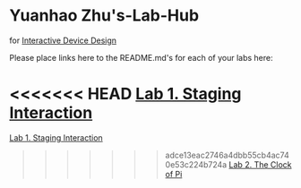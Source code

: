# Yuanhao Zhu's-Lab-Hub
for [Interactive Device Design](https://github.com/FAR-Lab/Developing-and-Designing-Interactive-Devices/)

Please place links here to the README.md's for each of your labs here:

<<<<<<< HEAD
[Lab 1. Staging Interaction](Lab%201/) <br>
=======
[Lab 1. Staging Interaction](Lab%201/)

>>>>>>> adce13eac2746a4dbb55cb4ac740e53c224b724a
[Lab 2. The Clock of Pi](Lab%202/)
